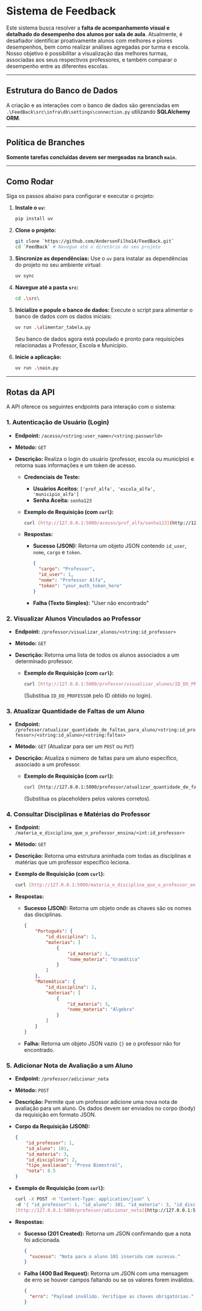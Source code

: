 # Sistema de Feedback

Este sistema busca resolver a **falta de acompanhamento visual e detalhado do desempenho dos alunos por sala de aula**. Atualmente, é desafiador identificar proativamente alunos com melhores e piores desempenhos, bem como realizar análises agregadas por turma e escola. Nosso objetivo é possibilitar a visualização das melhores turmas, associadas aos seus respectivos professores, e também comparar o desempenho entre as diferentes escolas.

---

## Estrutura do Banco de Dados

A criação e as interações com o banco de dados são gerenciadas em `.\FeedBack\src\infra\db\settings\connection.py` utilizando **SQLAlchemy ORM**.


---

## Política de Branches

**Somente tarefas concluídas devem ser mergeadas na branch `main`.**

---

## Como Rodar

Siga os passos abaixo para configurar e executar o projeto:

1.  **Instale o `uv`:**
    ```bash
    pip install uv
    ```

2.  **Clone o projeto:**
    ```bash
    git clone `https://github.com/AndersonFilho14/FeedBack.git`
    cd `FeedBack` # Navegue até o diretório do seu projeto
    ```

3.  **Sincronize as dependências:**
    Use o `uv` para instalar as dependências do projeto no seu ambiente virtual:
    ```bash
    uv sync
    ```

4.  **Navegue até a pasta `src`:**
    ```bash
    cd .\src\
    ```

5.  **Inicialize e popule o banco de dados:**
    Execute o script para alimentar o banco de dados com os dados iniciais:
    ```bash
    uv run .\alimentar_tabela.py
    ```
    Seu banco de dados agora está populado e pronto para requisições relacionadas a Professor, Escola e Município.

6.  **Inicie a aplicação:**
    ```bash
    uv run .\main.py
    ```

---

## **Rotas da API**

A API oferece os seguintes endpoints para interação com o sistema:

### **1. Autenticação de Usuário (Login)**

* **Endpoint:** `/acesso/<string:user_name>/<string:passworld>`
* **Método:** `GET`
* **Descrição:** Realiza o login do usuário (professor, escola ou município) e retorna suas informações e um token de acesso.

    * **Credenciais de Teste:**
        * **Usuários Aceitos:** `['prof_alfa', 'escola_alfa', 'municipio_alfa']`
        * **Senha Aceita:** `senha123`

    * **Exemplo de Requisição (com `curl`):**
        ```bash
        curl [http://127.0.0.1:5000/acesso/prof_alfa/senha123](http://127.0.0.1:5000/acesso/prof_alfa/senha123)
        ```

    * **Respostas:**
        * **Sucesso (JSON):** Retorna um objeto JSON contendo `id_user`, `nome`, `cargo` e `token`.
            ```json
            {
              "cargo": "Professor",
              "id_user": 1,
              "nome": "Professor Alfa",
              "token": "your_auth_token_here"
            }
            ```
        * **Falha (Texto Simples):** "User não encontrado"

### **2. Visualizar Alunos Vinculados ao Professor**

* **Endpoint:** `/professor/visualizar_alunos/<string:id_professor>`
* **Método:** `GET`
* **Descrição:** Retorna uma lista de todos os alunos associados a um determinado professor.

    * **Exemplo de Requisição (com `curl`):**
        ```bash
        curl [http://127.0.0.1:5000/professor/visualizar_alunos/ID_DO_PROFESSOR](http://127.0.0.1:5000/professor/visualizar_alunos/ID_DO_PROFESSOR)
        ```
        (Substitua `ID_DO_PROFESSOR` pelo ID obtido no login).

### **3. Atualizar Quantidade de Faltas de um Aluno**

* **Endpoint:** `/professor/atualizar_quantidade_de_faltas_para_aluno/<string:id_professor>/<string:id_aluno>/<string:faltas>`
* **Método:** `GET` (Atualizar para ser um `POST` ou `PUT`)
* **Descrição:** Atualiza o número de faltas para um aluno específico, associado a um professor.

    * **Exemplo de Requisição (com `curl`):**
        ```bash
        curl [http://127.0.0.1:5000/professor/atualizar_quantidade_de_faltas_para_aluno/1/1/1
        ```
        (Substitua os placeholders pelos valores corretos).


### **4. Consultar Disciplinas e Matérias do Professor**

* **Endpoint:** `/materia_e_disciplina_que_o_professor_ensina/<int:id_professor>`
* **Método:** `GET`
* **Descrição:** Retorna uma estrutura aninhada com todas as disciplinas e matérias que um professor específico leciona.

* **Exemplo de Requisição (com `curl`):**
    ```bash
    curl [http://127.0.0.1:5000/materia_e_disciplina_que_o_professor_ensina/1](http://127.0.0.1:5000/materia_e_disciplina_que_o_professor_ensina/1)
    ```

* **Respostas:**
    * **Sucesso (JSON):** Retorna um objeto onde as chaves são os nomes das disciplinas.
        ```json
        {
            "Português": {
                "id_disciplina": 1,
                "materias": [
                    {
                        "id_materia": 1,
                        "nome_materia": "Gramática"
                    }
                ]
            },
            "Matemática": {
                "id_disciplina": 2,
                "materias": [
                    {
                        "id_materia": 3,
                        "nome_materia": "Álgebra"
                    }
                ]
            }
        }
        ```
    * **Falha:** Retorna um objeto JSON vazio `{}` se o professor não for encontrado.

### **5. Adicionar Nota de Avaliação a um Aluno**

* **Endpoint:** `/professor/adicionar_nota`
* **Método:** `POST`
* **Descrição:** Permite que um professor adicione uma nova nota de avaliação para um aluno. Os dados devem ser enviados no corpo (body) da requisição em formato JSON.

* **Corpo da Requisição (JSON):**
    ```json
    {
        "id_professor": 1,
        "id_aluno": 101,
        "id_materia": 3,
        "id_disciplina": 2,
        "tipo_avaliacao": "Prova Bimestral",
        "nota": 8.5
    }
    ```

* **Exemplo de Requisição (com `curl`):**
    ```bash
    curl -X POST -H "Content-Type: application/json" \
    -d '{ "id_professor": 1, "id_aluno": 101, "id_materia": 3, "id_disciplina": 2, "tipo_avaliacao": "Prova Bimestral", "nota": 8.5 }' \
    [http://127.0.0.1:5000/professor/adicionar_nota](http://127.0.0.1:5000/professor/adicionar_nota)
    ```

* **Respostas:**
    * **Sucesso (201 Created):** Retorna um JSON confirmando que a nota foi adicionada.
        ```json
        {
          "sucesso": "Nota para o aluno 101 inserida com sucesso."
        }
        ```
    * **Falha (400 Bad Request):** Retorna um JSON com uma mensagem de erro se houver campos faltando ou se os valores forem inválidos.
        ```json
        {
          "erro": "Payload inválido. Verifique as chaves obrigatórias."
        }
        ```
